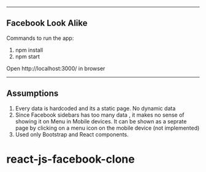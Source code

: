 --------------------
Facebook Look Alike
--------------------

Commands to run the app:
1. npm install
2. npm start

Open http://localhost:3000/ in browser

--------------------
Assumptions
--------------------

1. Every data is hardcoded and its a static page. No dynamic data
2. Since Facebook sidebars has too many data , it makes no sense of showing it on Menu in Mobile devices. 
   It can be shown as a seprate page by clicking on a menu icon on the mobile device (not implemented)
3. Used only Bootstrap and React components.

# react-js-facebook-clone
